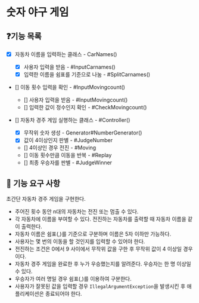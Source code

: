 # 숫자 야구 게임

## ❓기능 목록

- [x] 자동차 이름을 입력하는 클래스 - CarNames()

    - [x] 사용자 입력을 받음 - #InputCarnames()
    - [x] 입력한 이름을 쉼표를 기준으로 나눔 - #SplitCarnames()
- [] 이동 횟수 입력을 확인 - #InputMovingcount()

    - [] 사용자 입력을 받음 - #InputMovingcount()
    - [] 입력한 값이 정수인지 확인 - #CheckMovingcount()
- [] 자동차 경주 게임 실행하는 클래스 - #Controller()
  - [x] 무작위 숫자 생성 - Generator#NumberGenerator()
  - [X] 값이 4이상인지 판별 - #JudgeNumber
  - [] 4이상인 경우 전진 - #Moving
  - [] 이동 횟수만큼 이동을 반복 - #Replay
  - [] 최종 우승자를 판별 - #JudgeWinner


## 🚀 기능 요구 사항

초간단 자동차 경주 게임을 구현한다.

- 주어진 횟수 동안 n대의 자동차는 전진 또는 멈출 수 있다.
- 각 자동차에 이름을 부여할 수 있다. 전진하는 자동차를 출력할 때 자동차 이름을 같이 출력한다.
- 자동차 이름은 쉼표(,)를 기준으로 구분하며 이름은 5자 이하만 가능하다.
- 사용자는 몇 번의 이동을 할 것인지를 입력할 수 있어야 한다.
- 전진하는 조건은 0에서 9 사이에서 무작위 값을 구한 후 무작위 값이 4 이상일 경우이다.
- 자동차 경주 게임을 완료한 후 누가 우승했는지를 알려준다. 우승자는 한 명 이상일 수 있다.
- 우승자가 여러 명일 경우 쉼표(,)를 이용하여 구분한다.
- 사용자가 잘못된 값을 입력할 경우 `IllegalArgumentException`을 발생시킨 후 애플리케이션은 종료되어야 한다.

